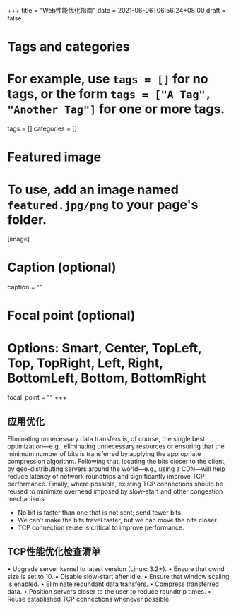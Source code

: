 +++
title = "Web性能优化指南"
date = 2021-06-06T06:56:24+08:00
draft = false

# Tags and categories
# For example, use `tags = []` for no tags, or the form `tags = ["A Tag", "Another Tag"]` for one or more tags.
tags = []
categories = []

# Featured image
# To use, add an image named `featured.jpg/png` to your page's folder. 
[image]
  # Caption (optional)
  caption = ""

  # Focal point (optional)
  # Options: Smart, Center, TopLeft, Top, TopRight, Left, Right, BottomLeft, Bottom, BottomRight
  focal_point = ""
+++


##  应用优化


Eliminating unnecessary data transfers is, of course, the single best optimization—e.g.,
eliminating unnecessary resources or ensuring that the minimum number of bits is
transferred by applying the appropriate compression algorithm. Following that, locating
the bits closer to the client, by geo-distributing servers around the world—e.g., using a
CDN—will help reduce latency of network roundtrips and significantly improve TCP
performance. Finally, where possible, existing TCP connections should be reused to
minimize overhead imposed by slow-start and other congestion mechanisms

- No bit is faster than one that is not sent; send fewer bits.
- We can’t make the bits travel faster, but we can move the bits closer.
- TCP connection reuse is critical to improve performance.


## TCP性能优化检查清单

• Upgrade server kernel to latest version (Linux: 3.2+).
• Ensure that cwnd size is set to 10.
• Disable slow-start after idle.
• Ensure that window scaling is enabled.
• Eliminate redundant data transfers.
• Compress transferred data.
• Position servers closer to the user to reduce roundtrip times.
• Reuse established TCP connections whenever possible.